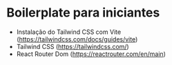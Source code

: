 # Boilerplate para iniciantes

- Instalação do Tailwind CSS com Vite (https://tailwindcss.com/docs/guides/vite)
- Tailwind CSS (https://tailwindcss.com/)
- React Router Dom (https://reactrouter.com/en/main)
